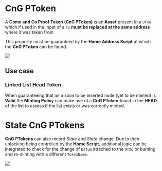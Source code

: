 # CnG PToken

A **Come and Go Proof Token (CnG PToken)** is an **Asset** present in a `UTXo` which if used in the input of a `Tx`  **must be replaced at the same address** where it was taken from.

This property must be guaranteed by the **Home Address Script** at which the **CnG PToken** can be found.

![](https://static.slab.com/prod/uploads/pigzq8jp/posts/images/p5QrXcrQ8ndWr2PZtvueujIt.jpg)

## Use case

### Linked List Head Token 

When guaranteeing that an a soon to be inserted node (yet to be minted)  is **Valid** the **Minting Policy** can make use of a **CnG PToken** found in the **HEAD** of the list to assess if the list exists or was correctly minted.

# State CnG PTokens

**CnG PTokens** can also record _State_ and _State_ change. Due to their unlocking being controlled by the  **Home Script**, additional logic can be integrated to check for the change of `Datum` attached to the `UTXo` or burning and re-minting with a different  `TokenName.`

![](https://static.slab.com/prod/uploads/pigzq8jp/posts/images/FuqavNZ8jtKU7nSUv19iRPqr.png)
